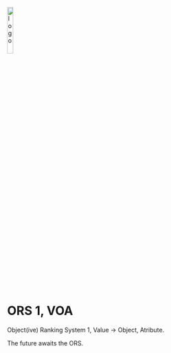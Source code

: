<img width="16.66%" alt="logo" src="https://user-images.githubusercontent.com/26327992/221493097-176dbc4c-1c62-4c49-8f0b-1055762fc3c8.png">

# ORS 1, VOA
Object(ive) Ranking System 1, Value -> Object, Atribute.

The future awaits the ORS.
